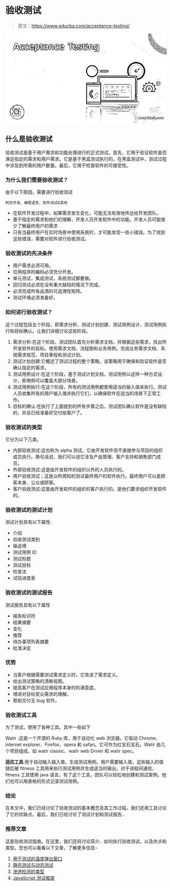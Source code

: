 # 验收测试

> 原文：<https://www.educba.com/acceptance-testing/>

![Acceptance Testing](img/8698e26680b9b00457be247a504d00fa.png)



## 什么是验收测试

验收测试是基于用户需求和功能处理进行的正式测试。首先，它用于验证软件是否满足指定的需求和用户需求。它是基于黑盒测试执行的，在黑盒测试中，测试过程中涉及到所需的用户数量。最后，它用于检查软件的可接受性。

### 为什么我们需要验收测试？

由于以下原因，需要进行验收测试

<small>网页开发、编程语言、软件测试&其他</small>

*   在软件开发过程中，如果需求发生变化，可能无法有效地传达给开发团队。
*   基于指定的需求和他们的理解，开发人员开发软件中的功能。开发人员可能很少了解最终用户的需求
*   只有当最终用户在实时场景中使用系统时，才可能发现一些小错误。为了找到这些错误，需要对软件进行验收测试。

### 验收测试的先决条件

*   用户需求必须可用。
*   应用程序的编码必须充分开发。
*   单元测试，集成测试，系统测试都要做。
*   回归测试必须在没有重大缺陷的情况下完成。
*   必须完成所有品酒的可追溯性矩阵。
*   测试环境必须准备好。

### 如何进行验收测试？

这个过程包括五个阶段，即需求分析、测试计划创建、测试用例设计、测试用例执行和目标确认。让我们详细讨论这些阶段。

1.  需求分析:在这个阶段，测试团队首先分析需求文档，并根据这些需求，找出所开发软件的目标。使用需求文档、流程图和业务用例。完成业务需求文档、系统需求规范、项目章程和测试计划。
2.  测试计划创建:它概述了测试过程的整个策略。该策略用于确保和验证软件是否确认指定的需求。
3.  测试用例设计:在这个阶段，基于测试计划文档，测试用例以这样一种方式设计，即用例可以覆盖大部分场景。
4.  测试用例执行:在这个阶段，所有的测试用例都使用适当的输入值来执行。测试人员收集所有的用户输入值并执行它们，以确保软件在适当的场景下正常工作。
5.  目标的确认:在执行了上面提到的所有步骤之后，测试团队确认软件是没有缺陷的，并且已经准备好交付给客户了。

### 验收测试的类型

它分为以下几类。

*   内部验收测试:这也称为 alpha 测试。它由开发软件但不直接参与项目的组织成员执行。换句话说，我们可以说它涉及产品管理、客户支持和销售部门成员。
*   外部验收测试:这是由开发软件的组织以外的人员执行的。
*   用户验收测试；这是众所周知的测试最终用户的软件执行。最终用户可以是顾客本身、公众或顾客。
*   客户验收测试:这是由开发软件的组织的客户执行的。是他们要求组织开发软件的。

### 验收测试的测试计划

测试计划具有以下属性:

*   介绍
*   验收测试类别
*   操追境
*   测试用例 ID
*   测试标题
*   测试目标
*   检查法
*   试验进度表

### 验收测试的测试报告

测试报告具有以下属性

*   报告标识符
*   结果摘要
*   变化
*   推荐
*   待办事项列表摘要
*   批准决定

### 优势

*   当客户根据需要测试需求定义时，它改进了需求定义。
*   给出测试策略的清晰视图。
*   提高客户在测试应用程序本身时的满意度。
*   增进对目标受众需求的理解。
*   帮助交付无 bug 软件。

### 验收测试工具

为了测试，使用了各种工具。其中一些如下

Watir :这是一个开源的 Ruby 库，用于自动化 web 浏览器。它驱动 Chrome、internet explorer、Firefox、opera 和 safari。它可作为红宝石宝石。Watir 由几个项目组成，如 watir classic、watir web Driver 和 watir spec。

**适应工具**:用于自动输入输入值，生成测试用例。用户需要输入值，这些输入的值随后被 fitness 工具用来执行测试用例并生成适当的输出。对于进程间通信，fitness 工具使用 java 语言。有了这个工具，团队可以轻松地创建和测试案例。他们也可以用表格的形式记录测试用例。

### 结论

在本文中，我们已经讨论了验收测试的基本概念及其工作过程。我们还用工具讨论了它的优缺点。最后，我们已经讨论了测试计划和测试报告..

### 推荐文章

这是验收测试指南。在这里，我们还将讨论简介、如何执行验收测试，以及优点和类型。您也可以看看以下文章，了解更多信息–

1.  [用于测试的温度弹出窗口](https://www.educba.com/?post_type=popup&p=476363)
2.  [静态测试与动态测试](https://www.educba.com/static-testing-vs-dynamic-testing/)
3.  [渗透检测的类型](https://www.educba.com/types-of-penetration-testing/)
4.  [JavaScript 测试框架](https://www.educba.com/javascript-testing-frameworks/)





